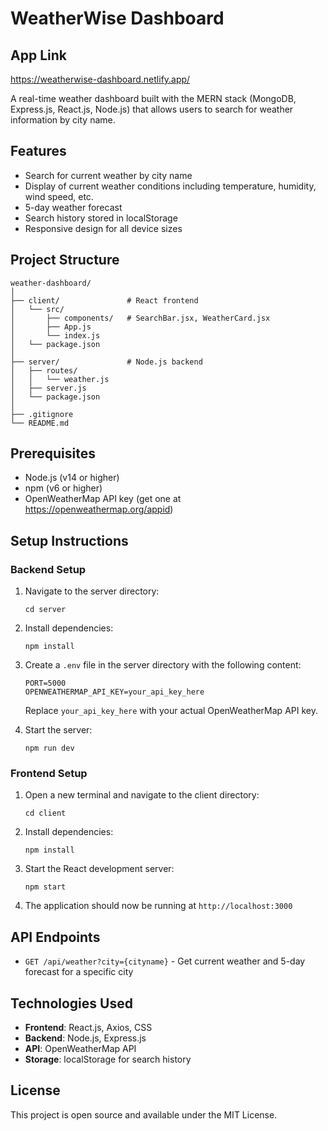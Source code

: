 # WeatherWise Dashboard

## App Link
https://weatherwise-dashboard.netlify.app/

A real-time weather dashboard built with the MERN stack (MongoDB, Express.js, React.js, Node.js) that allows users to search for weather information by city name.

## Features

- Search for current weather by city name
- Display of current weather conditions including temperature, humidity, wind speed, etc.
- 5-day weather forecast
- Search history stored in localStorage
- Responsive design for all device sizes

## Project Structure

```
weather-dashboard/
│
├── client/               # React frontend
│   └── src/
│       ├── components/   # SearchBar.jsx, WeatherCard.jsx
│       ├── App.js
│       └── index.js
│   └── package.json
│
├── server/               # Node.js backend
│   ├── routes/
│   │   └── weather.js
│   ├── server.js
│   └── package.json
│
├── .gitignore
└── README.md
```

## Prerequisites

- Node.js (v14 or higher)
- npm (v6 or higher)
- OpenWeatherMap API key (get one at https://openweathermap.org/appid)

## Setup Instructions

### Backend Setup

1. Navigate to the server directory:
   ```
   cd server
   ```

2. Install dependencies:
   ```
   npm install
   ```

3. Create a `.env` file in the server directory with the following content:
   ```
   PORT=5000
   OPENWEATHERMAP_API_KEY=your_api_key_here
   ```
   Replace `your_api_key_here` with your actual OpenWeatherMap API key.

4. Start the server:
   ```
   npm run dev
   ```

### Frontend Setup

1. Open a new terminal and navigate to the client directory:
   ```
   cd client
   ```

2. Install dependencies:
   ```
   npm install
   ```

3. Start the React development server:
   ```
   npm start
   ```

4. The application should now be running at `http://localhost:3000`

## API Endpoints

- `GET /api/weather?city={cityname}` - Get current weather and 5-day forecast for a specific city

## Technologies Used

- **Frontend**: React.js, Axios, CSS
- **Backend**: Node.js, Express.js
- **API**: OpenWeatherMap API
- **Storage**: localStorage for search history

## License

This project is open source and available under the MIT License.
